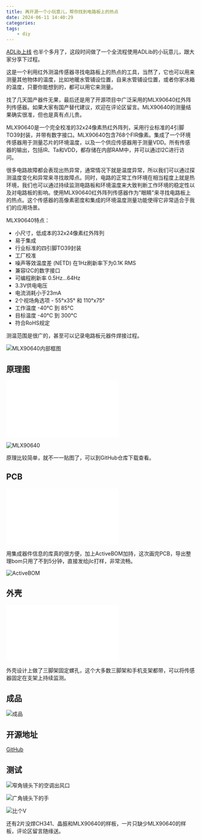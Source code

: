```yaml
---
title: 再开源一个小玩意儿，帮你找到电路板上的热点
date: 2024-06-11 14:40:29
categories:
tags:
    - diy
---
```


[ADLib上线](https://mp.weixin.qq.com/s?__biz=MzA3NzMyNTIyOA==&mid=2651482574&idx=1&sn=c10e90584e712b18b73796287c3f7dd2&chksm=84ad7f0db3daf61b284c754657658cc72e5c4beb3d66265b91f7e756938e2b4d4812bd040d38#rd) 也半个多月了，这段时间做了一个全流程使用ADLib的小玩意儿，跟大家分享下过程。

这是一个利用红外测温传感器寻找电路板上的热点的工具，当然了，它也可以用来测量其他物体的温度，比如地暖水管铺设位置，自来水管铺设位置，或者你家冰箱的温度，只要你能想到的，都可以用它来测量。

找了几天国产器件无果，最后还是用了开源项目中广泛采用的MLX90640红外阵列传感器。如果大家有国产替代建议，欢迎在评论区留言。MLX90640的测量结果确实很准，但也是真有点儿贵。

MLX90640是一个完全校准的32x24像素热红外阵列，采用行业标准的4引脚TO39封装，并带有数字接口。MLX90640包含768个FIR像素。集成了一个环境传感器用于测量芯片的环境温度，以及一个供应传感器用于测量VDD。所有传感器的输出，包括IR、Ta和VDD，都存储在内部RAM中，并可以通过I2C进行访问。

很多电路故障都会表现出热异常，通常情况下就是温度异常，所以我们可以通过探测温度变化和异常来寻找故障点。同时，电路的正常工作环境在相当程度上就是热环境，我们也可以通过持续监测电路板和环境温度来大致判断工作环境的稳定性以及对电路板的影响。使用MLX90640红外阵列传感器作为"眼睛"来寻找电路板上的热点。这个传感器的高像素密度和集成的环境温度测量功能使得它非常适合于我们的应用场景。

MLX90640特点：
- 小尺寸，低成本的32x24像素红外阵列
- 易于集成
- 行业标准的四引脚TO39封装
- 工厂校准
- 噪声等效温度差 (NETD) 在1Hz刷新率下为0.1K RMS
- 兼容I2C的数字接口
- 可编程刷新率 0.5Hz…64Hz
- 3.3V供电电压
- 电流消耗小于23mA
- 2个视场角选项 - 55°x35° 和 110°x75°
- 工作温度 -40°C 到 85°C
- 目标温度 -40°C 到 300°C
- 符合RoHS规定

测温范围是很广的，甚至可以记录电路板元器件焊接过程。

![MLX90640内部框图](https://imgs.boringhex.top/blog/20240611155729.png)

## 原理图

<iframe src="//player.bilibili.com/player.html?bvid=BV1zJ4m1M7GH&page=1" scrolling="no" border="0" frameborder="no" framespacing="0" allowfullscreen="true"> </iframe>

![MLX90640](https://imgs.boringhex.top/blog/20240611163517.png)

原理比较简单，就不一一贴图了，可以到GitHub仓库下载查看。

## PCB

<iframe src="//player.bilibili.com/player.html?bvid=BV1Y7421R7ZX&page=1" scrolling="no" border="0" frameborder="no" framespacing="0" allowfullscreen="true"> </iframe>

用集成器件信息的库真的很方便，加上ActiveBOM加持，这次画完PCB，导出整理bom只用了不到5分钟，直接发给jlc打样，非常流畅。

![ActiveBOM](https://imgs.boringhex.top/blog/20240611182124.png)

## 外壳

<iframe src="//player.bilibili.com/player.html?bvid=BV1s4421Q7gz&page=1" scrolling="no" border="0" frameborder="no" framespacing="0" allowfullscreen="true"> </iframe>

外壳设计上做了三脚架固定螺孔，这个大多数三脚架和手机支架都带，可以将传感器固定在支架上持续监测。

## 成品

![成品](https://imgs.boringhex.top/blog/90b911a07356ab261847dd5fdb55f75.jpg)

## 开源地址

[GitHub](https://github.com/pengwon/cobra)

## 测试

![窄角镜头下的空调出风口](https://imgs.boringhex.top/blog/20240611175712.png)

![广角镜头下的手](https://imgs.boringhex.top/blog/Figure_1.png)

![比个V](https://imgs.boringhex.top/blog/Figure_2.png)

还有2片没焊CH341、晶振和MLX90640的样板，一片只缺少MLX90640的样板，评论区留言随缘送。